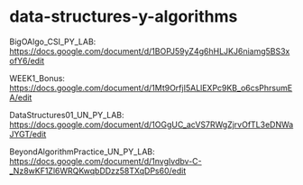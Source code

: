 # data-structures-y-algorithms

BigOAlgo_CSI_PY_LAB:
https://docs.google.com/document/d/1BOPJ59yZ4g6hHLJKJ6niamg5BS3xofY6/edit

WEEK1_Bonus:
https://docs.google.com/document/d/1Mt9OrfjI5ALlEXPc9KB_o6csPhrsumEA/edit

DataStructures01_UN_PY_LAB:
https://docs.google.com/document/d/1OGgUC_acVS7RWgZjrvOfTL3eDNWaJYGT/edit

BeyondAlgorithmPractice_UN_PY_LAB:
https://docs.google.com/document/d/1nvgIvdbv-C-_Nz8wKF1Zl6WRQKwqbDDzz58TXqDPs60/edit